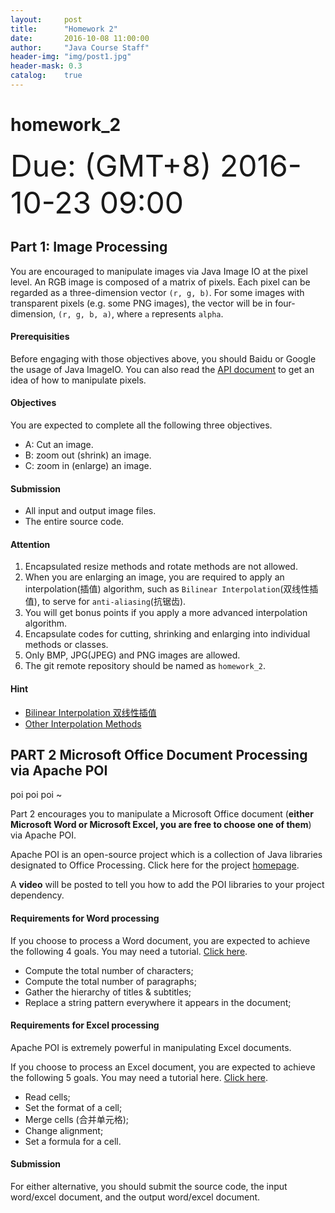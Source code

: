 ```yaml
---
layout:     post
title:      "Homework 2"
date:       2016-10-08 11:00:00
author:     "Java Course Staff"
header-img: "img/post1.jpg"
header-mask: 0.3
catalog:    true
---
```


# homework_2

<font size=24>Due: (GMT+8) 2016-10-23 09:00</font>

## Part 1: Image Processing

You are encouraged to manipulate images via Java Image IO at the pixel level. An RGB image is composed of a matrix of pixels. Each pixel can be regarded as a three-dimension vector `(r, g, b)`. For some images with transparent pixels (e.g. some PNG images), the vector will be in four-dimension, `(r, g, b, a)`, where `a` represents `alpha`.

#### Prerequisities

Before engaging with those objectives above, you should Baidu or Google the usage of Java ImageIO. You can also read the [API document](https://docs.oracle.com/javase/8/docs/api/javax/imageio/ImageIO.html) to get an idea of how to manipulate pixels.


#### Objectives

You are expected to complete all the following three objectives.

- A: Cut an image.
- B: zoom out (shrink) an image.
- C: zoom in (enlarge) an image.

#### Submission

- All input and output image files.
- The entire source code.

#### Attention

1. Encapsulated resize methods and rotate methods are not allowed. 
2. When you are enlarging an image, you are required to apply an interpolation(插值) algorithm, such as `Bilinear Interpolation`(双线性插值), to serve for `anti-aliasing`(抗锯齿).
3. You will get bonus points if you apply a more advanced interpolation algorithm.
4. Encapsulate codes for cutting, shrinking and enlarging into individual methods or classes.
5. Only BMP, JPG(JPEG) and PNG images are allowed.
6. The git remote repository should be named as `homework_2`.

#### Hint

- [Bilinear Interpolation 双线性插值](https://en.wikipedia.org/wiki/Bilinear_interpolation)
- [Other Interpolation Methods](https://en.wikipedia.org/wiki/Bilinear_interpolation#See_also)

## PART 2 Microsoft Office Document Processing via Apache POI

poi poi poi ~

Part 2 encourages you to manipulate a Microsoft Office document (**either Microsoft Word or Microsoft Excel, you are free to choose one of them**) via Apache POI.

Apache POI is an open-source project which is a collection of Java libraries designated to Office Processing. Click here for the project [homepage](http://poi.apache.org).

A **video** will be posted to tell you how to add the POI libraries to your project dependency.

#### Requirements for Word processing

If you choose to process a Word document, you are expected to achieve the following 4 goals. You may need a tutorial. [Click here](http://elim.iteye.com/blog/2031335).

- Compute the total number of characters;
- Compute the total number of paragraphs;
- Gather the hierarchy of titles & subtitles;
- Replace a string pattern everywhere it appears in the document;

#### Requirements for Excel processing

Apache POI is extremely powerful in manipulating Excel documents. 

If you choose to process an Excel document, you are expected to achieve the following 5 goals. You may need a tutorial here. [Click here](http://www.cnblogs.com/LiZhiW/p/4313789.html?utm_source=tuicool&utm_medium=referral).

- Read cells;
- Set the format of a cell;
- Merge cells (合并单元格);
- Change alignment;
- Set a formula for a cell.

#### Submission

For either alternative, you should submit the source code, the input word/excel document, and the output word/excel document.